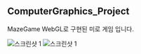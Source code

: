 ## ComputerGraphics_Project

MazeGame
WebGL로 구현된 미로 게임 입니다.


![스크린샷 1](https://user-images.githubusercontent.com/83500747/123599099-32f6d880-d830-11eb-8f0b-49c0cfe0384e.JPG)
![스크린샷 1](https://user-images.githubusercontent.com/83500747/123599106-34c09c00-d830-11eb-8015-3828aa71c375.JPG)
